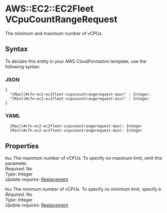 # AWS::EC2::EC2Fleet VCpuCountRangeRequest<a name="aws-properties-ec2-ec2fleet-vcpucountrangerequest"></a>

The minimum and maximum number of vCPUs\.

## Syntax<a name="aws-properties-ec2-ec2fleet-vcpucountrangerequest-syntax"></a>

To declare this entity in your AWS CloudFormation template, use the following syntax:

### JSON<a name="aws-properties-ec2-ec2fleet-vcpucountrangerequest-syntax.json"></a>

```
{
  "[Max](#cfn-ec2-ec2fleet-vcpucountrangerequest-max)" : Integer,
  "[Min](#cfn-ec2-ec2fleet-vcpucountrangerequest-min)" : Integer
}
```

### YAML<a name="aws-properties-ec2-ec2fleet-vcpucountrangerequest-syntax.yaml"></a>

```
  [Max](#cfn-ec2-ec2fleet-vcpucountrangerequest-max): Integer
  [Min](#cfn-ec2-ec2fleet-vcpucountrangerequest-min): Integer
```

## Properties<a name="aws-properties-ec2-ec2fleet-vcpucountrangerequest-properties"></a>

`Max` <a name="cfn-ec2-ec2fleet-vcpucountrangerequest-max"></a>
The maximum number of vCPUs\. To specify no maximum limit, omit this parameter\.  
_Required_: No  
_Type_: Integer  
_Update requires_: [Replacement](https://docs.aws.amazon.com/AWSCloudFormation/latest/UserGuide/using-cfn-updating-stacks-update-behaviors.html#update-replacement)

`Min` <a name="cfn-ec2-ec2fleet-vcpucountrangerequest-min"></a>
The minimum number of vCPUs\. To specify no minimum limit, specify `0`\.  
_Required_: No  
_Type_: Integer  
_Update requires_: [Replacement](https://docs.aws.amazon.com/AWSCloudFormation/latest/UserGuide/using-cfn-updating-stacks-update-behaviors.html#update-replacement)

